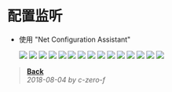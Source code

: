 # 配置监听

- 使用 "Net Configuration Assistant"
  
    ![](img/Oracle-Net_Configuration_Assistant/image-Oracle-Net_Configuration_Assistant_2019-04-20-10-43-22.png)
    ![](img/Oracle-Net_Configuration_Assistant/image-Oracle-Net_Configuration_Assistant_2019-04-20-10-43-30.png)
    ![](img/Oracle-Net_Configuration_Assistant/image-Oracle-Net_Configuration_Assistant_2019-04-20-10-43-39.png)
    ![](img/Oracle-Net_Configuration_Assistant/image-Oracle-Net_Configuration_Assistant_2019-04-20-10-43-46.png)
    ![](img/Oracle-Net_Configuration_Assistant/image-Oracle-Net_Configuration_Assistant_2019-04-20-10-43-53.png)
    ![](img/Oracle-Net_Configuration_Assistant/image-Oracle-Net_Configuration_Assistant_2019-04-20-10-43-58.png)
    ![](img/Oracle-Net_Configuration_Assistant/image-Oracle-Net_Configuration_Assistant_2019-04-20-10-44-05.png)
    ![](img/Oracle-Net_Configuration_Assistant/image-Oracle-Net_Configuration_Assistant_2019-04-20-10-44-10.png)
    ![](img/Oracle-Net_Configuration_Assistant/image-Oracle-Net_Configuration_Assistant_2019-04-20-10-44-15.png)
    ![](img/Oracle-Net_Configuration_Assistant/image-Oracle-Net_Configuration_Assistant_2019-04-20-10-44-20.png)
    ![](img/Oracle-Net_Configuration_Assistant/image-Oracle-Net_Configuration_Assistant_2019-04-20-10-44-26.png)
    ![](img/Oracle-Net_Configuration_Assistant/image-Oracle-Net_Configuration_Assistant_2019-04-20-10-44-31.png)
    ![](img/Oracle-Net_Configuration_Assistant/image-Oracle-Net_Configuration_Assistant_2019-04-20-10-44-37.png)
    ![](img/Oracle-Net_Configuration_Assistant/image-Oracle-Net_Configuration_Assistant_2019-04-20-10-44-42.png)
    ![](img/Oracle-Net_Configuration_Assistant/image-Oracle-Net_Configuration_Assistant_2019-04-20-10-44-47.png)

> [**Back**](Readme.md) <br /> *2018-08-04 by c-zero-f*